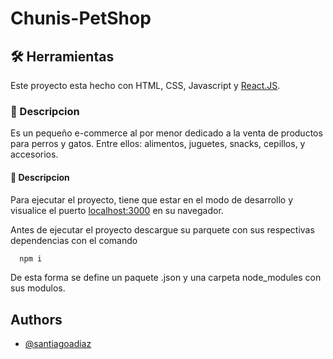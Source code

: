 # Chunis-PetShop



## 🛠 Herramientas
Este proyecto esta hecho con HTML, CSS, Javascript y [React.JS](https://github.com/facebook/create-react-app).


### 📄 Descripcion
Es un pequeño e-commerce al por menor dedicado a la venta de productos
para perros y gatos. Entre ellos: alimentos, juguetes, snacks, cepillos, y accesorios.


#### 🚀 Descripcion
Para ejecutar el proyecto, tiene que estar en el modo de desarrollo y visualice el
puerto [localhost:3000](http://localhost:3000) en su navegador.

Antes de ejecutar el proyecto descargue su parquete con sus respectivas dependencias 
con el comando
```bash
  npm i
```
De esta forma se define un paquete .json y una carpeta node_modules con sus modulos.

## Authors

- [@santiagoadiaz](https://www.github.com/santiagoadiaz)

